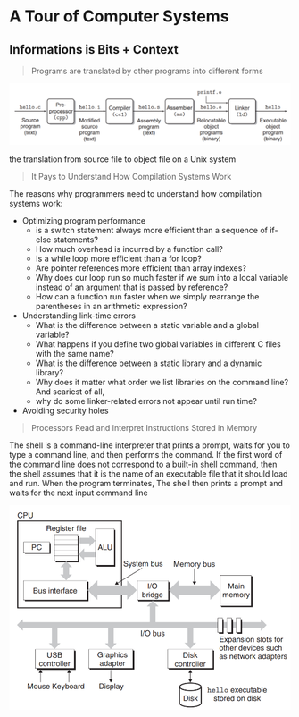# A Tour of Computer Systems
## Informations is Bits + Context
> Programs are translated by other programs into different forms

<img src="img/processOfTranslate.png">

the translation from source file to object file on a Unix system

> It Pays to Understand How Compilation Systems Work

The reasons why programmers need to understand how compilation systems work:
- Optimizing program performance
    - is a switch statement always more efficient than a sequence of if-else statements?
    - How much overhead is incurred by a function call?
    - Is a while loop more efficient than a for loop? 
    - Are pointer references more efficient than array indexes? 
    - Why does our loop run so much faster if we sum into a local variable instead of an argument that is passed by reference?
    - How can a function run faster when we simply rearrange the parentheses in an arithmetic expression?
- Understanding link-time errors
    - What is the difference between a static variable and a global variable? 
    - What happens if you define two global variables in different C files with the same name? 
    - What is the difference between a static library and a dynamic library? 
    - Why does it matter what order we list libraries on the command line? And scariest of all,
    - why do some linker-related errors not appear until run time?
- Avoiding security holes
> Processors Read and Interpret Instructions Stored in Memory

The shell is a command-line interpreter that prints a prompt, waits for you to type a command line, and then performs the command. If the first word of the command line does not correspond to a built-in shell command, then the shell assumes that it is the name of an executable file that it should load and run. When the program terminates, The shell then prints a prompt and waits for the next input command line

<img src="img/hardwareOrganization.png">